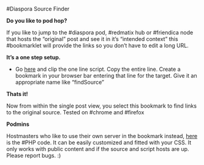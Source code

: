 #Diaspora Source Finder

**Do you like to pod hop?**

If you like to jump to the #diaspora pod, #redmatix hub or #friendica node that hosts the “original” post and see it in it’s “intended context” this #bookmarklet will provide the links so you don’t have to edit a long URL.

**It’s a one step setup.**

* Go [here](https://github.com/rivendale2010/diaspora-source-finder/wiki/diaspora-source-finder-bookmarklet) and clip the one line script. Copy the entire line. Create a bookmark in your browser bar entering that line for the target. Give it an appropriate name like “findSource”

**Thats it!**

Now from within the single post view, you select this bookmark to find links to the original source. Tested on #chrome and #firefox

**Podmins**

Hostmasters who like to use their own server in the bookmark instead, [here](https://github.com/rivendale2010/diaspora-source-finder/wiki/diaspora-source-finder-php) is the #PHP code. It can be easily customized and fitted with your CSS. It only works with public content and if the source and script hosts are up. Please report bugs. :)
